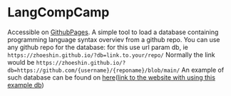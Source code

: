 # LangCompCamp
Accessible on [GithubPages](https://zhoeshin.github.io/).
A simple tool to load a database containing programming language syntax overviev from a github repo.
You can use any github repo for the database: for this use url param db, ie `https://zhoeshin.github.io/?db=link.to.your/repo/`
Normally the link would be `https://zhoeshin.github.io/?db=https://github.com/{username}/{reponame}/blob/main/`
An example of such database can be found on [here](https://github.com/zHoeshin/langcompcampdbexample)([link to the website with using this example db](https://zhoeshin.github.io/LangCompCamp/?db=https%3A%2F%2Fraw.githubusercontent.com%2FzHoeshin%2Flangcompcampdbexample%2Frefs%2Fheads%2Fmain%2F))
